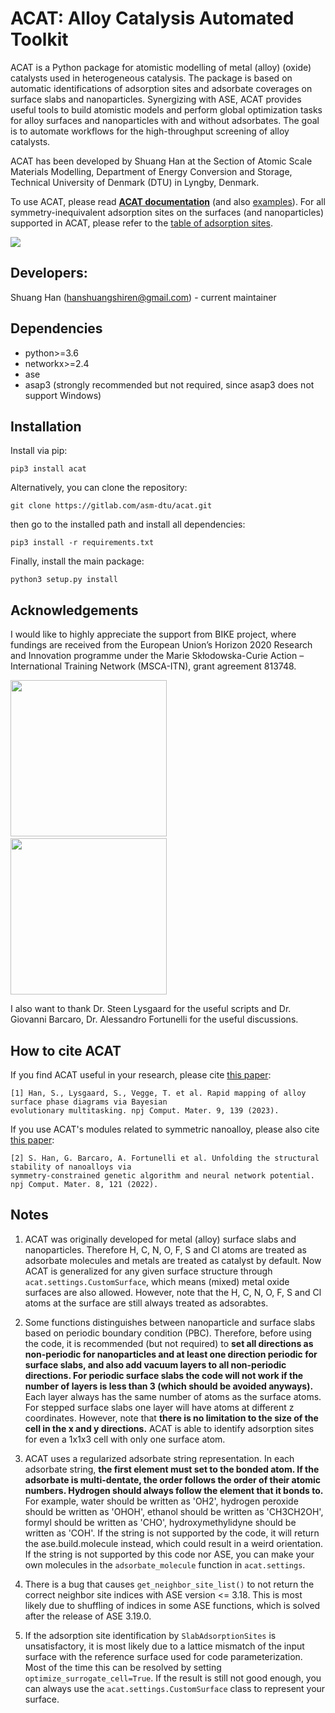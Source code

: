 # ACAT: **A**lloy **C**atalysis **A**utomated **T**oolkit
ACAT is a Python package for atomistic modelling of metal (alloy) (oxide) catalysts used in heterogeneous catalysis. The package is based on automatic identifications of adsorption sites and adsorbate coverages on surface slabs and nanoparticles. Synergizing with ASE, ACAT provides useful tools to build atomistic models and perform global optimization tasks for alloy surfaces and nanoparticles with and without adsorbates. The goal is to automate workflows for the high-throughput screening of alloy catalysts.

ACAT has been developed by Shuang Han at the Section of Atomic Scale Materials Modelling, Department of Energy Conversion and Storage, Technical University of Denmark (DTU) in Lyngby, Denmark.

To use ACAT, please read **[ACAT documentation](https://asm-dtu.gitlab.io/acat)** (and also [examples](examples/)). For all symmetry-inequivalent adsorption sites on the surfaces (and nanoparticles) supported in ACAT, please refer to the [table of adsorption sites](table_of_adsorption_sites.pdf).

![](images/acat_logo.png)

## Developers: 
Shuang Han (hanshuangshiren@gmail.com) - current maintainer

## Dependencies
* python>=3.6
* networkx>=2.4
* ase
* asap3 (strongly recommended but not required, since asap3 does not support Windows)

## Installation
Install via pip:

```pip3 install acat```

Alternatively, you can clone the repository:

```git clone https://gitlab.com/asm-dtu/acat.git```

then go to the installed path and install all dependencies:

```pip3 install -r requirements.txt```

Finally, install the main package:

```python3 setup.py install```
 
## Acknowledgements

I would like to highly appreciate the support from BIKE project, where fundings are received from the European Union’s Horizon 2020 Research and Innovation programme under the Marie Skłodowska-Curie Action – International Training Network (MSCA-ITN), grant agreement 813748.

<img src="images/eu_logo.png" width="250"> &nbsp; &nbsp; &nbsp; &nbsp; &nbsp; 
<img src="images/bike_logo.png" width="250">

I also want to thank Dr. Steen Lysgaard for the useful scripts and Dr. Giovanni Barcaro, Dr. Alessandro Fortunelli for the useful discussions.

## How to cite ACAT
If you find ACAT useful in your research, please cite [this paper](https://doi.org/10.1038/s41524-023-01087-4):

    [1] Han, S., Lysgaard, S., Vegge, T. et al. Rapid mapping of alloy surface phase diagrams via Bayesian 
    evolutionary multitasking. npj Comput. Mater. 9, 139 (2023). 

If you use ACAT's modules related to symmetric nanoalloy, please also cite [this paper](https://doi.org/10.1038/s41524-022-00807-6):

    [2] S. Han, G. Barcaro, A. Fortunelli et al. Unfolding the structural stability of nanoalloys via 
    symmetry-constrained genetic algorithm and neural network potential. npj Comput. Mater. 8, 121 (2022).

## Notes

1. ACAT was originally developed for metal (alloy) surface slabs and nanoparticles. Therefore H, C, N, O, F, S and Cl atoms are treated as adsorbate molecules and metals are treated as catalyst by default. Now ACAT is generalized for any given surface structure through ``acat.settings.CustomSurface``, which means (mixed) metal oxide surfaces are also allowed. However, note that the H, C, N, O, F, S and Cl atoms at the surface are still always treated as adsorabtes.

2. Some functions distinguishes between nanoparticle and surface slabs based on periodic boundary condition (PBC). Therefore, before using the code, it is recommended (but not required) to **set all directions as non-periodic for nanoparticles and at least one direction periodic for surface slabs, and also add vacuum layers to all non-periodic directions. For periodic surface slabs the code will not work if the number of layers is less than 3 (which should be avoided anyways).** Each layer always has the same number of atoms as the surface atoms. For stepped surface slabs one layer will have atoms at different z coordinates. However, note that **there is no limitation to the size of the cell in the x and y directions.** ACAT is able to identify adsorption sites for even a 1x1x3 cell with only one surface atom.

3. ACAT uses a regularized adsorbate string representation. In each adsorbate string, **the first element must set to the bonded atom. If the adsorbate is multi-dentate, the order follows the order of their atomic numbers. Hydrogen should always follow the element that it bonds to.** For example, water should be written as 'OH2', hydrogen peroxide should be written as 'OHOH', ethanol should be written as 'CH3CH2OH', formyl should be written as 'CHO', hydroxymethylidyne should be written as 'COH'. If the string is not supported by the code, it will return the ase.build.molecule instead, which could result in a weird orientation. If the string is not supported by this code nor ASE, you can make your own molecules in the ``adsorbate_molecule`` function in ``acat.settings``.

4. There is a bug that causes ``get_neighbor_site_list()`` to not return the correct neighbor site indices with ASE version <= 3.18. This is most likely due to shuffling of indices in some ASE functions, which is solved after the release of ASE 3.19.0.

5. If the adsorption site identification by ``SlabAdsorptionSites`` is unsatisfactory, it is most likely due to a lattice mismatch of the input surface with the reference surface used for code parameterization. Most of the time this can be resolved by setting ``optimize_surrogate_cell=True``. If the result is still not good enough, you can always use the ``acat.settings.CustomSurface`` class to represent your surface.
